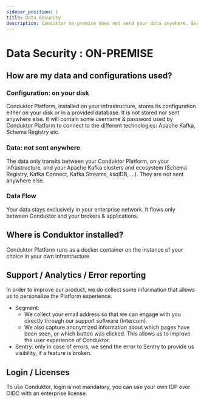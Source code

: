 ```yaml
---
sidebar_position: 1
title: Data Security
description: Conduktor on-premise does not send your data anywhere. Everything stays between your computer and your Apache Kafka clusters / applications.
---
```


# Data Security : ON-PREMISE

## How are my data and configurations used?

### Configuration: on your disk

Conduktor Platform, installed on your infrastructure, stores its configuration either on your disk or in a provided database. It is not stored nor sent anywhere else. It will contain some username & password used by Conduktor Platform to connect to the different technologies: Apache Kafka, Schema Registry etc.

### Data: not sent anywhere

The data only transits between your Conduktor Platform, on your infrastructure, and your Apache Kafka clusters and ecosystem (Schema Registry, Kafka Connect, Kafka Streams, ksqlDB, ...). They are not sent anywhere else.

### Data Flow

Your data stays exclusively in your enterprise network. It flows only between Conduktor and your brokers & applications.

## Where is Conduktor installed?

Conduktor Platform runs as a docker container on the instance of your choice in your own infrastructure.

## Support / Analytics / Error reporting

In order to improve our product, we do collect some information that allows us to personalize the Platform experience.  

- Segment:
  - We collect your email address so that we can engage with you directly through our support software (Intercom).
  - We also capture anonymized information about which pages have been seen, or which button was clicked. This allows us to improve the user experience of Conduktor. 
- Sentry: only in case of errors, we send the error to Sentry to provide us visibility, if a feature is broken.

## Login / Licenses

To use Conduktor, login is not mandatory, you can use your own IDP over OIDC with an enterprise license.

